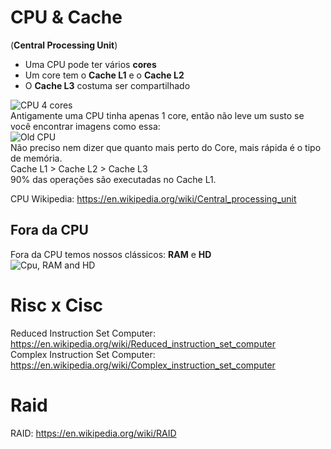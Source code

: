 # CPU & Cache
(**Central Processing Unit**)  
* Uma CPU pode ter vários **cores**  
* Um core tem o **Cache L1** e o **Cache L2**  
* O **Cache L3** costuma ser compartilhado  

![CPU 4 cores](/Aula-02/cpu.png)  
Antigamente uma CPU tinha apenas 1 core, então não leve um susto se você encontrar imagens como essa:  
![Old CPU](/Aula-02/cpu_old.png)  
Não preciso nem dizer que quanto mais perto do Core, mais rápida é o tipo de memória.  
Cache L1 > Cache L2 > Cache L3  
90% das operações são executadas no Cache L1.  

CPU Wikipedia: https://en.wikipedia.org/wiki/Central_processing_unit  

## Fora da CPU
Fora da CPU temos nossos clássicos: **RAM** e **HD**  
![Cpu, RAM and HD](/Aula-02/cpu_ram_hd.png)  

# Risc x Cisc

Reduced Instruction Set Computer: https://en.wikipedia.org/wiki/Reduced_instruction_set_computer  
Complex Instruction Set Computer: https://en.wikipedia.org/wiki/Complex_instruction_set_computer  

# Raid

RAID: https://en.wikipedia.org/wiki/RAID  
